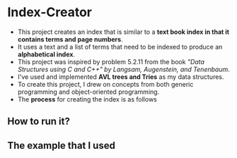 # Index-Creator

+ This project creates an index that is similar to a **text book index in that it contains terms and page numbers**. 
+ It uses a text and a list of terms that need to be indexed to produce an **alphabetical index**.
+ This project was inspired by problem 5.2.11 from the book *"Data Structures using C and C++" by Langsam, Augenstein, and Tenenbaum*. 
+ I've used and implemented **AVL trees and Tries** as my data structures.
+ To create this project, I drew on concepts from both generic programming and object-oriented programming. 
+ The **process** for creating the index is as follows 

## How to run it?

## The example that I used

